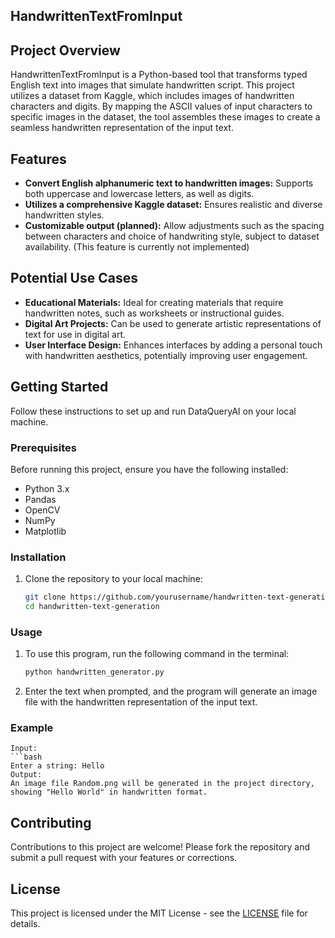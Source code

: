 ## HandwrittenTextFromInput

## Project Overview
HandwrittenTextFromInput is a Python-based tool that transforms typed English text into images that simulate handwritten script. This project utilizes a dataset from Kaggle, which includes images of handwritten characters and digits. By mapping the ASCII values of input characters to specific images in the dataset, the tool assembles these images to create a seamless handwritten representation of the input text.

## Features
- **Convert English alphanumeric text to handwritten images:** Supports both uppercase and lowercase letters, as well as digits.
- **Utilizes a comprehensive Kaggle dataset:** Ensures realistic and diverse handwritten styles.
- **Customizable output (planned):**  Allow adjustments such as the spacing between characters and choice of handwriting style, subject to dataset availability. (This feature is currently not implemented)

## Potential Use Cases
- **Educational Materials:** Ideal for creating materials that require handwritten notes, such as worksheets or instructional guides.
- **Digital Art Projects:** Can be used to generate artistic representations of text for use in digital art.
- **User Interface Design:** Enhances interfaces by adding a personal touch with handwritten aesthetics, potentially improving user engagement.

## Getting Started
Follow these instructions to set up and run DataQueryAI on your local machine.

### Prerequisites
Before running this project, ensure you have the following installed:
- Python 3.x
- Pandas
- OpenCV
- NumPy
- Matplotlib

### Installation
1. Clone the repository to your local machine:
   ```bash
   git clone https://github.com/yourusername/handwritten-text-generation.git
   cd handwritten-text-generation

### Usage
1. To use this program, run the following command in the terminal:
   ```bash
   python handwritten_generator.py

2. Enter the text when prompted, and the program will generate an image file with the handwritten representation of the input text.
### Example
    Input:
    ```bash
    Enter a string: Hello
    Output:
    An image file Random.png will be generated in the project directory, showing "Hello World" in handwritten format.

## Contributing
Contributions to this project are welcome! Please fork the repository and submit a pull request with your features or corrections.

## License
This project is licensed under the MIT License - see the [LICENSE](https://github.com/kushalpatel0265/English-to-Handwritten-Generator/blob/main/LICENSE) file for details.
